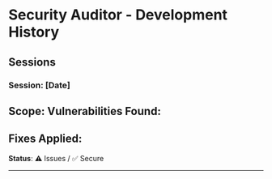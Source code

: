 # Security Auditor - Development History

## Sessions

### Session: [Date]
**Scope**:
**Vulnerabilities Found**:
-
**Fixes Applied**:
-
**Status**: ⚠️ Issues / ✅ Secure

---

